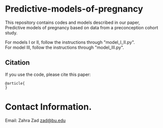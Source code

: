 # Predictive-models-of-pregnancy


This repository contains codes and models described in our paper, Predictive models of pregnancy based on data from a preconception cohort study.

For models I or II, follow the instructions through "model_I_II.py".  
For model III, follow the instructions through "model_III.py".  




## Citation

If you use the code, please cite this paper:

```text
@article{
}
```

# Contact Information. 
Email: Zahra Zad <zad@bu.edu>
